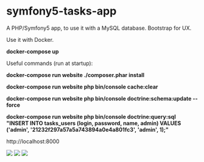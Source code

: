 # symfony5-tasks-app

A PHP/Symfony5 app, to use it with a MySQL database. Bootstrap for UX.

Use it with Docker.

**docker-compose up**

Useful commands (run at startup):

**docker-compose run website ./composer.phar install**

**docker-compose run website php bin/console cache:clear**

**docker-compose run website php bin/console doctrine:schema:update --force**

**docker-compose run website php bin/console doctrine:query:sql "INSERT INTO tasks_users (login, password, name, admin) VALUES ('admin', '21232f297a57a5a743894a0e4a801fc3', 'admin', 1);"**

http://localhost:8000

<img src="https://i.imgur.com/dsYNeHe.png">
<img src="https://i.imgur.com/89c9TsA.png">
<img src="https://i.imgur.com/mGEEob1.png">
